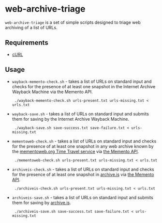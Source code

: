web-archive-triage
==================

`web-archive-triage` is a set of simple scripts designed to triage web archiving of a list of URLs.

## Requirements

 * [cURL](http://curl.haxx.se/)

## Usage

 * `wayback-memento-check.sh` - takes a list of URLs on standard input and checks for the presence of at least one snapshot in the Internet Archive Wayback Machine via the Memento API.

        ./wayback-memento-check.sh urls-present.txt urls-missing.txt < urls.txt

 * `wayback-save.sh` - takes a list of URLs on standard input and submits them for saving by the Internet Archive Wayback Machine.

        ./wayback-save.sh save-success.txt save-failure.txt < urls-missing.txt

 * `mementoweb-check.sh` - takes a list of URLs on standard input and checks for the presence of at least one snapshot in any web archive known by the [mementoweb.org Time Travel service](http://timetravel.mementoweb.org/about/#find) via [the Memento API](http://timetravel.mementoweb.org/guide/api/#timegate).

        ./mementoweb-check.sh urls-present.txt urls-missing.txt < urls.txt

 * `archiveis-check.sh` - takes a list of URLs on standard input and checks for the presence of at least one snapshot in [archive.is](http://archive.is/) via [the Memento API](http://mementoweb.org/depot/native/archiveis/).

        ./archiveis-check.sh urls-present.txt urls-missing.txt < urls.txt

 * `archiveis-save.sh` - takes a list of URLs on standard input and submits them for saving by [archive.is](http://archive.is/).

        ./archiveis-save.sh save-success.txt save-failure.txt < urls-missing.txt

